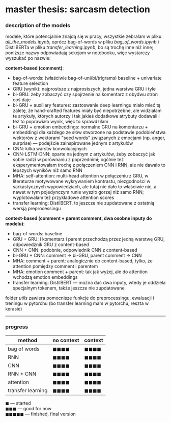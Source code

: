 # master thesis: sarcasm detection

### description of the models

modele, które potencjalnie znajdą się w pracy, wszystkie zebrałam w pliku *all_the_models.ipynb*, oprócz bag-of-words w pliku *bag_of_words.ipynb* i DistilBERTa w pliku *transfer_learning.ipynb*, bo są trochę inne niż inne; poniższe nazwy odpowiadają sekcjom w notebooku, więc wystarczy wyszukać po nazwie:

**content-based (comment)**:
 - bag-of-words: (właściwie bag-of-uni/bi/trigrams) baseline + univariate feature selection
 - GRU (wynik): najprostsze z najprostszych, jedna warstwa GRU i tyle
 - bi-GRU: żeby zobaczyć czy spojrzenie na komentarz z obydwu stron coś daje
 - bi-GRU + auxiliary features: zastoswanie deep learningu miało mieć tą zaletę, że hand-crafted features miały być niepotrzebne, ale widziałam te artykuły, których autorzy i tak jakieś dodatkowe atrybuty dodawali i też to poprawiało wynik, więc to sprawdziłam
 - bi-GRU + emotion embeddings: normalne GRU na komentarzu + embeddingi dla każdego ze słów stworzone na podstawie podobieństwa wektorów z wektorami "seed words" związanych z emocjami (np. anger, surprise) — podejście zainspirowane jednym z artykułów
 - CNN: kilka warstw konwolucyjnych
 - CNN-LSTM-DNN: oparte na jednym z artykułów, żeby zobaczyć jak sobie radzi w porównaniu z poprzednimi; ogólnie też eksperymentowałam trochę z połączeniem CNN i RNN, ale nie dawało to lepszych wyników niż samo RNN
 - MHA: self-attention: multi-head attention w połączeniu z GRU, w literaturze motywowane wykrywaniem kontrastu, niezgodności w sarkastycznych wypowiedziach, ale tutaj nie dało to właściwie nic, a nawet w tym pojedynczym runie wyszło gorzej niż samo RNN; wyplotowałam też przykładowe attention scores
 - transfer learning: DistilBERT, to jeszcze nie zupdatowane z ostatnią wersją preprocessingu
 
**context-based (comment + parent comment, dwa osobne inputy do modelu)**:
 - bag-of-words: baseline
 - GRU + GRU: i komentarz i parent przechodzą przez jedną warstwę GRU, odpowiedznik GRU z content-based
 - CNN + CNN: podobnie, odpowiednik CNN z content-based
 - bi-GRU + CNN: comment -> bi-GRU, parent comment -> CNN
 - MHA: comment + parent: analogicznie do content-based, tylko, że attention pomiędzy comment i parentem
 - MHA: emotion comment + parent: tak jak wyżej, ale do attention wchodzą emotion embeddings
 - transfer learning: DistilBERT — można dać dwa inputy, wtedy je oddziela specjalnym tokenem, także jeszcze nie zupdatowane
 
folder *utils* zawiera pomocnisze funkcje do preprocessingu, ewaluacji i treningu w pytorchu (bo transfer learning mam w pytorchu, reszta w kerasie)

***

### progress

|method|no context|context|
|------------|----------|-------|
|bag of words|◼◼◼◼  |◼◼◼◼ |
|RNN|◼◼◼◼  |◼◼◼◼ |
|CNN|◼◼◼◼  |◼◼◼◼     |
|RNN + CNN|◼◼◼◼  |◼◼◼◼ |
|attention|◼◼◼◼     |◼◼◼◼ |
|transfer learning|◼◼◼◼     |◼◼◼◼ |

◼ — started  
◼◼◼ — good for now  
◼◼◼◼◼ — finished, final version


